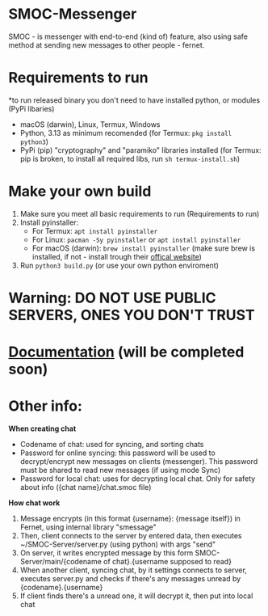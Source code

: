 # SMOC-Messenger
SMOC - is messenger with end-to-end (kind of) feature, also using safe method at sending new messages to other people - fernet.

# Requirements to run
*to run released binary you don't need to have installed python, or modules (PyPi libaries)
- macOS (darwin), Linux, Termux, Windows
- Python, 3.13 as minimum recomended (for Termux: `pkg install python3`)
- PyPi (pip) "cryptography" and "paramiko" libraries installed (for Termux: pip is broken, to install all required libs, run `sh termux-install.sh`)

# Make your own build

1. Make sure you meet all basic requirements to run (Requirements to run)
2. Install pyinstaller:
   - For Termux: `apt install pyinstaller`
   - For Linux: `pacman -Sy pyinstaller` or `apt install pyinstaller`
   - For macOS (darwin): `brew install pyinstaller` (make sure brew is installed, if not - install trough their [offical website](https://brew.sh))
3. Run `python3 build.py` (or use your own python enviroment)

# Warning: DO NOT USE PUBLIC SERVERS, ONES YOU DON'T TRUST 
# [Documentation](https://dev4ones.space/documentation/smoc) (will be completed soon)
# Other info:

**When creating chat**

- Codename of chat: used for syncing, and sorting chats
- Password for online syncing: this password will be used to decrypt/encrypt new messages on clients (messenger). This password must be shared to read new messages (if using mode Sync)
- Password for local chat: uses for decrypting local chat. Only for safety about info ({chat name}/chat.smoc file)

**How chat work**

1. Message encrypts (in this format {username}: {message itself}) in Fernet, using internal library "smessage"
2. Then, client connects to the server by entered data, then executes ~/SMOC-Server/server.py (using python) with args "send"
3. On server, it writes encrypted message by this form SMOC-Server/main/{codename of chat}.{username supposed to read}
4. When another client, syncing chat, by it settings connects to server, executes server.py and checks if there's any messages unread by {codename}.{username}
5. If client finds there's a unread one, it will decrypt it, then put into local chat
